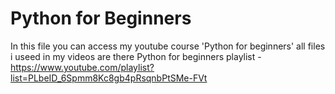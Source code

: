 # Python for Beginners

In this file you can access my youtube course 'Python for beginners'
all files i useed in my videos are there
Python for beginners playlist - https://www.youtube.com/playlist?list=PLbeID_6Spmm8Kc8gb4pRsqnbPtSMe-FVt
